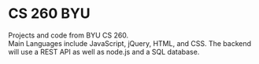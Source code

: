 # CS 260 BYU

Projects and code from BYU CS 260.<br/>
Main Languages include JavaScript, jQuery, HTML, and CSS.  The backend will
use a REST API as well as node.js and a SQL database.
